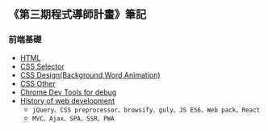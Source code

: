## 《第三期程式導師計畫》筆記
### 前端基礎
- [HTML](https://github.com/sevensplus/Coding-Program/blob/master/%E5%89%8D%E7%AB%AF%E5%9F%BA%E7%A4%8E%20%E2%80%94%20HTML.md)
- [CSS Selector](https://github.com/sevensplus/Coding-Program/blob/master/%E3%80%88%E5%89%8D%E7%AB%AF%E5%9F%BA%E7%A4%8E%E3%80%89CSS%20%E2%80%94%20Selector.md)
- [CSS Design(Background,Word,Animation)](https://github.com/sevensplus/Coding-Program/blob/master/%E3%80%88%E5%89%8D%E7%AB%AF%E5%9F%BA%E7%A4%8E%E3%80%89CSS%20%E2%80%94%20%E8%83%8C%E6%99%AF%E8%88%87%E6%96%87%E5%AD%97%E7%BE%8E%E5%8C%96.md)
- [CSS Other](https://github.com/sevensplus/Coding-Program/blob/master/%E3%80%88%E5%89%8D%E7%AB%AF%E5%9F%BA%E7%A4%8E%E3%80%89CSS%20%E2%80%94%20%E5%85%B6%E5%AE%83.md)
- [Chrome Dev Tools for debug](https://github.com/sevensplus/Coding-Program/blob/master/chrome%20%E7%B6%B2%E9%A0%81%E9%99%A4%E9%8C%AF.md)
- [History of web development]()
    - `jQuery、CSS preprocessor、browsify、guly、JS ES6、Web pack、React`
    - `MVC、Ajax、SPA、SSR、PWA`
